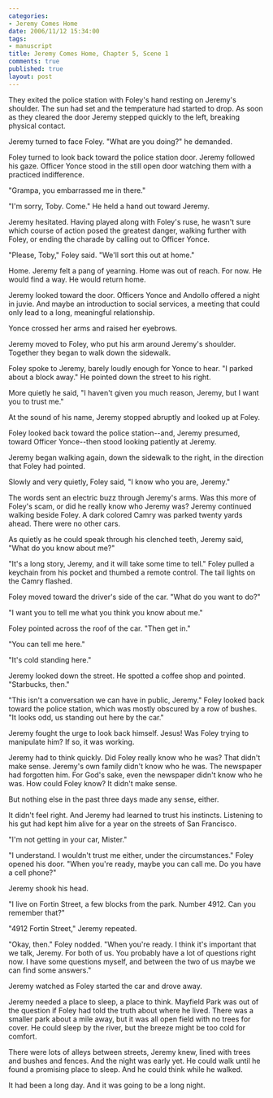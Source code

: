 ```yaml
--- 
categories: 
- Jeremy Comes Home
date: 2006/11/12 15:34:00
tags: 
- manuscript
title: Jeremy Comes Home, Chapter 5, Scene 1
comments: true
published: true
layout: post
---
```


They exited the police station with Foley's hand resting on Jeremy's shoulder.  The sun had set and the temperature had started to drop.  As soon as they cleared the door Jeremy stepped quickly to the left, breaking physical contact.

Jeremy turned to face Foley.  "What are you doing?" he demanded.

Foley turned to look back toward the police station door.  Jeremy followed his gaze.  Officer Yonce stood in the still open door watching them with a practiced indifference.

"Grampa, you embarrassed me in there."

"I'm sorry, Toby.  Come."  He held a hand out toward Jeremy.

Jeremy hesitated.  Having played along with Foley's ruse, he wasn't sure which course of action posed the greatest danger, walking further with Foley, or ending the charade by calling out to Officer Yonce.

"Please, Toby," Foley said.  "We'll sort this out at home."

Home.  Jeremy felt a pang of yearning.  Home was out of reach.  For now.  He would find a way.  He would return home.

Jeremy looked toward the door.  Officers Yonce and Andollo offered a night in juvie.  And maybe an introduction to social services, a meeting that could only lead to a long, meaningful relationship.

Yonce crossed her arms and raised her eyebrows.

Jeremy moved to Foley, who put his arm around Jeremy's shoulder.  Together they began to walk down the sidewalk.

Foley spoke to Jeremy, barely loudly enough for Yonce to hear.  "I parked about a block away."  He pointed down the street to his right.

More quietly he said, "I haven't given you much reason, Jeremy, but I want you to trust me."

At the sound of his name, Jeremy stopped abruptly and looked up at Foley.

Foley looked back toward the police station--and, Jeremy presumed, toward Officer Yonce--then stood looking patiently at Jeremy.

Jeremy began walking again, down the sidewalk to the right, in the direction that Foley had pointed.

Slowly and very quietly, Foley said, "I know who you are, Jeremy."

The words sent an electric buzz through Jeremy's arms.  Was this more of Foley's scam, or did he really know who Jeremy was?  Jeremy continued walking beside Foley.  A dark colored Camry was parked twenty yards  ahead.  There were no other cars.

As quietly as he could speak through his clenched teeth, Jeremy said, "What do you know about me?"

"It's a long story, Jeremy, and it will take some time to tell."  Foley pulled a keychain from his pocket and thumbed a remote control.  The tail lights on the Camry flashed.

Foley moved toward the driver's side of the car.  "What do you want to do?"

"I want you to tell me what you think you know about me."

Foley pointed across the roof of the car.  "Then get in."

"You can tell me here."

"It's cold standing here."

Jeremy looked down the street.  He spotted a coffee shop and pointed.  "Starbucks, then."

"This isn't a conversation we can have in public, Jeremy."  Foley looked back toward the police station, which was mostly obscured by a row of bushes.  "It looks odd, us standing out here by the car."

Jeremy fought the urge to look back himself.  Jesus!  Was Foley trying to manipulate him?  If so, it was working.

Jeremy had to think quickly.  Did Foley really know who he was?  That didn't make sense.  Jeremy's own family didn't know who he was.  The newspaper had forgotten him.  For God's sake, even the newspaper didn't know who he was.  How could Foley know?  It didn't make sense.

But nothing else in the past three days made any sense, either.

It didn't feel right.  And Jeremy had learned to trust his instincts.  Listening to his gut had kept him alive for a year on the streets of San Francisco.

"I'm not getting in your car, Mister."

"I understand.  I wouldn't trust me either, under the circumstances."  Foley opened his door.  "When you're ready, maybe you can call me.  Do you have a cell phone?"

Jeremy shook his head.

"I live on Fortin Street, a few blocks from the park.  Number 4912.  Can you remember that?"

"4912 Fortin Street," Jeremy repeated.

"Okay, then."  Foley nodded.  "When you're ready.  I think it's important that we talk, Jeremy.  For both of us.  You probably have a lot of questions right now.  I have some questions myself, and between the two of us maybe we can find some answers."

Jeremy watched as Foley started the car and drove away.

Jeremy needed a place to sleep, a place to think.  Mayfield Park was out of the question if Foley had told the truth about where he lived.  There was a smaller park about a mile away, but it was all open field with no trees for cover.  He could sleep by the river, but the breeze might be too cold for comfort.

There were lots of alleys between streets, Jeremy knew, lined with trees and bushes and fences.  And the night was early yet.  He could walk until he found a promising place to sleep.  And he could think while he walked.

It had been a long day.  And it was going to be a long night.

